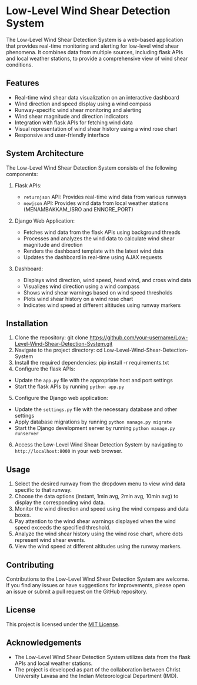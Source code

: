 # Low-Level Wind Shear Detection System

The Low-Level Wind Shear Detection System is a web-based application that provides real-time monitoring and alerting for low-level wind shear phenomena. It combines data from multiple sources, including flask APIs and local weather stations, to provide a comprehensive view of wind shear conditions.

## Features

- Real-time wind shear data visualization on an interactive dashboard
- Wind direction and speed display using a wind compass
- Runway-specific wind shear monitoring and alerting
- Wind shear magnitude and direction indicators
- Integration with flask APIs for fetching wind data
- Visual representation of wind shear history using a wind rose chart
- Responsive and user-friendly interface

## System Architecture

The Low-Level Wind Shear Detection System consists of the following components:

1. Flask APIs:
   - `returnjson` API: Provides real-time wind data from various runways
   - `newjson` API: Provides wind data from local weather stations (MENAMBAKKAM_ISRO and ENNORE_PORT)

2. Django Web Application:
   - Fetches wind data from the flask APIs using background threads
   - Processes and analyzes the wind data to calculate wind shear magnitude and direction
   - Renders the dashboard template with the latest wind data
   - Updates the dashboard in real-time using AJAX requests

3. Dashboard:
   - Displays wind direction, wind speed, head wind, and cross wind data
   - Visualizes wind direction using a wind compass
   - Shows wind shear warnings based on wind speed thresholds
   - Plots wind shear history on a wind rose chart
   - Indicates wind speed at different altitudes using runway markers

## Installation

1. Clone the repository:
git clone https://github.com/your-username/Low-Level-Wind-Shear-Detection-System.git
2. Navigate to the project directory:
cd Low-Level-Wind-Shear-Detection-System
3. Install the required dependencies:
pip install -r requirements.txt
4. Configure the flask APIs:
- Update the `app.py` file with the appropriate host and port settings
- Start the flask APIs by running `python app.py`

5. Configure the Django web application:
- Update the `settings.py` file with the necessary database and other settings
- Apply database migrations by running `python manage.py migrate`
- Start the Django development server by running `python manage.py runserver`

6. Access the Low-Level Wind Shear Detection System by navigating to `http://localhost:8000` in your web browser.

## Usage

1. Select the desired runway from the dropdown menu to view wind data specific to that runway.
2. Choose the data options (instant, 1min avg, 2min avg, 10min avg) to display the corresponding wind data.
3. Monitor the wind direction and speed using the wind compass and data boxes.
4. Pay attention to the wind shear warnings displayed when the wind speed exceeds the specified threshold.
5. Analyze the wind shear history using the wind rose chart, where dots represent wind shear events.
6. View the wind speed at different altitudes using the runway markers.

## Contributing

Contributions to the Low-Level Wind Shear Detection System are welcome. If you find any issues or have suggestions for improvements, please open an issue or submit a pull request on the GitHub repository.

## License

This project is licensed under the [MIT License](LICENSE).

## Acknowledgements

- The Low-Level Wind Shear Detection System utilizes data from the flask APIs and local weather stations.
- The project is developed as part of the collaboration between Christ University Lavasa and the Indian Meteorological Department (IMD).
